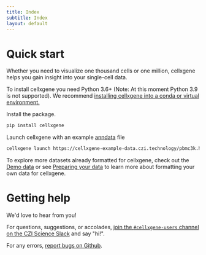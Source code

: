 ```yaml
---
title: Index
subtitle: Index
layout: default
---
```

# Quick start

Whether you need to visualize one thousand cells or one million, cellxgene helps you gain insight into your single-cell data.

To install cellxgene you need Python 3.6+ (Note: At this moment Python 3.9 is not supported). We recommend [installing cellxgene into a conda or virtual environment.](posts/install)

Install the package.
``` bash
pip install cellxgene
```

Launch cellxgene with an example [anndata](https://anndata.readthedocs.io/en/latest/) file

``` bash
cellxgene launch https://cellxgene-example-data.czi.technology/pbmc3k.h5ad
```

To explore more datasets already formatted for cellxgene, check out the [Demo data](posts/demo-data) or
see [Preparing your data](posts/prepare) to learn more about formatting your own
data for cellxgene.

# Getting help

We'd love to hear from you!

For questions, suggestions, or accolades, [join the `#cellxgene-users` channel on the CZI Science Slack](https://join-cellxgene-users.herokuapp.com/) and say "hi!".

For any errors, [report bugs on Github](https://github.com/chanzuckerberg/cellxgene/issues).
